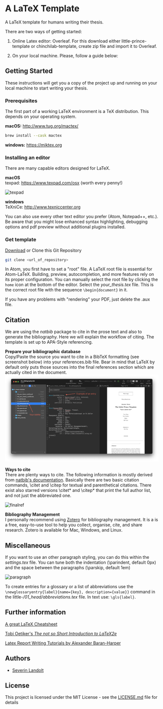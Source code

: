 # A LaTeX Template

A LaTeX template for humans writing their thesis.

There are two ways of getting started: 
1. Online Latex editor: Overleaf. For this download either little-prince-template or chinchilab-template, create zip file and import it to Overleaf. 

2. On your local machine. Please, follow a guide below: 

## Getting Started

These instructions will get you a copy of the project up and running on your local machine to start writing your thesis.

### Prerequisites
The first part of a working LaTeX environment is a TeX distribution. This depends on your operating system.  

**macOS:**
http://www.tug.org/mactex/

```bash
brew install --cask mactex
```

**windows:**
https://miktex.org

### Installing an editor

There are many capable editors designed for LaTeX.

**macOS**\
texpad: https://www.texpad.com/osx (worth every penny!)

![texpad](https://raw.githubusercontent.com/severinlandolt/latex-thesis-template/master/images/Screenshot_texpad.png)

**windows**\
TeXniCe: http://www.texniccenter.org

You can also use every other text editor you prefer (Atom, Notepad++, etc.). Be aware that you might lose enhanced syntax highlighting,  debugging options and pdf preview without additional plugins installed.

### Get template

[Download](https://github.com/severinlandolt/latex-thesis-template/archive/master.zip) or Clone this Git Repository

```bash
git clone <url_of_repository>
```

In Atom, you first have to set a "root" file. A LaTeX root file is essential for Atom-LaTeX. Building, preview, autocompletion, and more features rely on its proper configuration. You can manually select the root file by clicking the `home` icon at the bottom of the editor. Select the *your_thesis.tex* file. This is the correct root file with the sequence `\begin{document}` in it.

If you have any problems with "rendering" your PDF, just delete the .aux file.

## Citation

We are using the _natbib_ package to cite in the prose text and also to generate the bibliography. Here we will explain the workflow of citing. The template is set up to APA-Style referencing.

**Prepare your bibliographic database**\
Copy/Paste the source you want to cite in a BibTeX formatting (see screenshot below) into your references.bib file. Bear in mind that LaTeX by default only puts those sources into the final references section which are actually cited in the document.
![references01](https://raw.githubusercontent.com/severinlandolt/latex-thesis-template/master/images/references_01.png)

**Ways to cite**\
There are plenty ways to cite. The following information is mostly derived from [natbib's documentation](https://ctan.org/pkg/natbib?lang=de). Basically there are two basic citation commands, \citet and \citep for textual and parenthetical citations. There exist also starred versions \citet* and \citep* that print the full author list, and not just the abbreviated one.<br>

![finalref](https://raw.githubusercontent.com/severinlandolt/latex-thesis-template/master/images/finalref3.png)

**Bibliography Management**\
I personally recommend using [Zotero](https://www.zotero.org/) for bibliography management. It is a is a free, easy-to-use tool to help you
collect, organise, cite, and share research. Zotero is available for Mac, Windows, and Linux.

## Miscellaneous

If you want to use an other paragraph styling, you can do this within the _settings.tex_ file. You can tune both the indentation (\parindent, default 0px) and the space between the paragraphs (\parskip, default 1em)

![paragraph](https://raw.githubusercontent.com/severinlandolt/latex-thesis-template/master/images/paragraph.png)

To create entries for a glossary or a list of abbreviations use the `\newglossaryentry{label}{name={key}, description={value}}` command in the little-_/01_head/abbreviations.tex_ file. In text use: `\gls{label}`.


## Further information

[A great LaTeX Cheatsheet](https://wch.github.io/latexsheet/)

[Tobi Oetiker's *The not so Short Introduction to LaTeX2e*](https://tobi.oetiker.ch/lshort/lshort.pdf)

[Latex Report Writing Tutorials by Alexander Baran-Harper](https://www.youtube.com/watch?v=FXujG7c9p8g&list=PLNnwglGGYoTtW7o4PHFOSWGevcdFa3v3D)

## Authors

* [Severin Landolt](https://github.com/severinlandolt)

## License

This project is licensed under the MIT License - see the [LICENSE.md](https://github.com/severinlandolt/latex-thesis-template/blob/master/LICENSE) file for details
